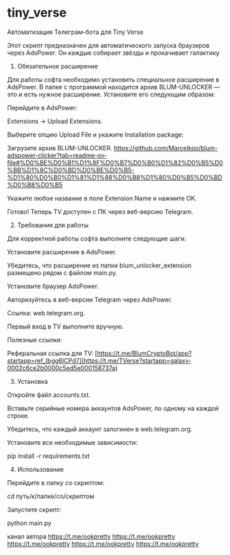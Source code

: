 # tiny_verse
Автоматизация Телеграм-бота для Tiny Verse

Этот скрипт предназначен для автоматического запуска браузеров через AdsPower. Он каждые собирает звёзды и прокачивает галактику


1. Обязательное расширение

Для работы софта необходимо установить специальное расширение в AdsPower. В папке с программой находится архив BLUM-UNLOCKER — это и есть нужное расширение. Установите его следующим образом:

Перейдите в AdsPower:

Extensions -> Upload Extensions.

Выберите опцию Upload File и укажите Installation package:

Загрузите архив BLUM-UNLOCKER.
https://github.com/Marcelkoo/blum-adspower-clicker?tab=readme-ov-file#%D0%BE%D0%B1%D1%8F%D0%B7%D0%B0%D1%82%D0%B5%D0%BB%D1%8C%D0%BD%D0%BE%D0%B5-%D1%80%D0%B0%D1%81%D1%88%D0%B8%D1%80%D0%B5%D0%BD%D0%B8%D0%B5

Укажите любое название в поле Extension Name и нажмите OK.

Готово! Теперь TV доступен с ПК через веб-версию Telegram.

2. Требования для работы

Для корректной работы софта выполните следующие шаги:

Установите расширение в AdsPower.

Убедитесь, что расширение из папки blum_unlocker_extension размещено рядом с файлом main.py.

Установите браузер AdsPower.

Авторизуйтесь в веб-версии Telegram через AdsPower.

Ссылка: web.telegram.org.

Первый вход в TV выполните вручную.



Полезные ссылки:

Реферальная ссылка для TV: [https://t.me/BlumCryptoBot/app?startapp=ref_Ibgg6ICPd7](https://t.me/TVerse?startapp=galaxy-0002c6ce2b0000c5ed5e000158737a)


3. Установка

Откройте файл accounts.txt.

Вставьте серийные номера аккаунтов AdsPower, по одному на каждой строке.

Убедитесь, что каждый аккаунт залогинен в web.telegram.org.

Установите все необходимые зависимости:

pip install -r requirements.txt

4. Использование

Перейдите в папку со скриптом:

cd путь/к/папке/со/скриптом

Запустите скрипт:

python main.py

канал автора
https://t.me/ookpretty
https://t.me/ookpretty
https://t.me/ookpretty
https://t.me/ookpretty
https://t.me/ookpretty

